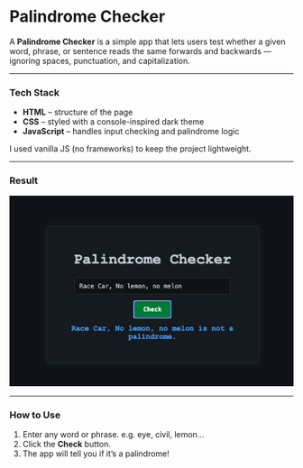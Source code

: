 # Palindrome Checker

A **Palindrome Checker** is a simple app that lets users test whether a given word, phrase, or sentence reads the same forwards and backwards — ignoring spaces, punctuation, and capitalization.

---

### Tech Stack

- **HTML** – structure of the page
- **CSS** – styled with a console-inspired dark theme
- **JavaScript** – handles input checking and palindrome logic

I used vanilla JS (no frameworks) to keep the project lightweight.

---

### Result

![Palindrome Checker Preview](x.png)

---

### How to Use

1. Enter any word or phrase. e.g. eye, civil, lemon...
2. Click the **Check** button.
3. The app will tell you if it’s a palindrome!
